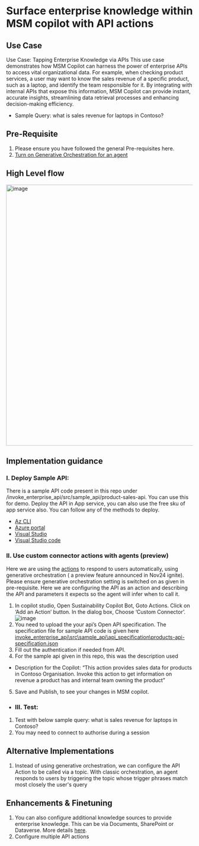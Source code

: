 # Surface enterprise knowledge within MSM copilot with API actions

## Use Case
Use Case: Tapping Enterprise Knowledge via APIs
This use case demonstrates how MSM Copilot can harness the power of enterprise APIs to access vital organizational data. For example, when checking product services, a user may want to know the sales revenue of a specific product, such as a laptop, and identify the team responsible for it. By integrating with internal APIs that expose this information, MSM Copilot can provide instant, accurate insights, streamlining data retrieval processes and enhancing decision-making efficiency.
 - Sample Query: what is sales revenue for laptops in Contoso?

## Pre-Requisite
1.	Please ensure you have followed the general Pre-requisites here.
2.	[Turn on Generative Orchestration for an agent](https://learn.microsoft.com/en-us/microsoft-copilot-studio/advanced-generative-actions#turn-on-generative-orchestration-for-an-agent)

## High Level flow
<img width="703" alt="image" src="https://github.com/user-attachments/assets/e6622a64-e96d-4044-b4d1-1e00c45bf444">


## Implementation guidance
### I.	Deploy Sample API:
There is a sample API code present in this repo under /invoke_enterprise_api/src/sample_api/product-sales-api. You can use this for demo.
Deploy the API in  App service, you can also use the free sku of app service also. You can follow any of the methods to deploy.
- [Az CLI](https://learn.microsoft.com/en-us/azure/app-service/quickstart-dotnetcore?tabs=net80&pivots=development-environment-cli#2-publish-your-web-app)
- [Azure portal](https://learn.microsoft.com/en-us/azure/app-service/quickstart-dotnetcore?tabs=net80&pivots=development-environment-azure-portal#2-publish-your-web-app)
- [Visual Studio](https://learn.microsoft.com/en-us/azure/app-service/quickstart-dotnetcore?tabs=net80&pivots=development-environment-vs#2-publish-your-web-app)
- [Visual Studio code](https://learn.microsoft.com/en-us/azure/app-service/quickstart-dotnetcore?tabs=net80&pivots=development-environment-vscode#2-publish-your-web-app)
### II.	Use custom connector actions with agents (preview)
Here we are using the [actions](https://learn.microsoft.com/en-us/microsoft-copilot-studio/advanced-plugin-actions#add-an-action) to respond to users automatically, using generative orchestration ( a preview feature announced in Nov24 ignite). Please ensure generative orchestration setting is switched on as given in pre-requisite.
Here we are configuring the API as an action and describing the API and parameters it expects so the agent will infer when to call it.
1.	In copilot studio, Open Sustainability Copilot Bot, Goto Actions. Click on ‘Add an Action’ button. In the dialog box, Choose ‘Custom Connector’.
![image](https://github.com/user-attachments/assets/9289a468-d69c-47db-9b95-e78f7e177a64)
2.	You need to upload the your api’s Open API specification. The specification file for sample API code is given here	[invoke_enterprise_api\src\sample_api\api_specification\products-api-specification.json](https://github.com/MS-Sustainability-Resources/msm-copilot-extensions/blob/main/invoke_enterprise_api/src/sample_api/api_specification/products-api-specification.json)
3.	Fill out the authentication if needed from API.
4.	For the sample api given in this repo, this was the description used
  -  Description for the Copilot: “This action provides sales data for products in Contoso Organisation. Invoke this action to get information on revenue a product has and internal team owning the product”
5. Save and Publish, to see your changes in MSM copilot.
- ### III.	Test:
1.	Test with below sample query: 
what is sales revenue for laptops in Contoso?
2.	You may need to connect to authorise during a session

## Alternative Implementations
1.	Instead of using generative orchestration, we can configure the API Action to be called via a topic. With classic orchestration, an agent responds to users by triggering the topic whose trigger phrases match most closely the user's query

## Enhancements & Finetuning 
1.	You can also configure additional knowledge sources to provide enterprise knowledge. This can be via Documents, SharePoint or Dataverse. More details [here](https://learn.microsoft.com/en-us/microsoft-copilot-studio/knowledge-copilot-studio#supported-knowledge-sources).
2.	Configure multiple API actions 

